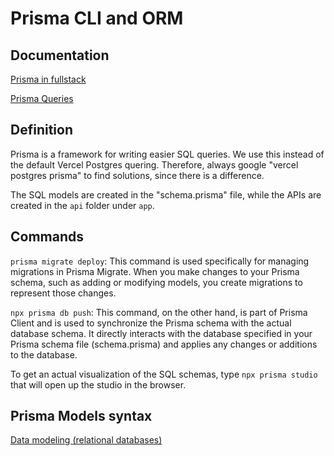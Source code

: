 # Prisma CLI and ORM

## Documentation

[Prisma in fullstack](https://www.prisma.io/docs/orm/overview/prisma-in-your-stack/fullstack)

[Prisma Queries](https://www.prisma.io/docs/orm/prisma-client/queries)

## Definition

Prisma is a framework for writing easier SQL queries. We use this instead of the default Vercel Postgres quering. Therefore, always google "vercel postgres prisma" to find solutions, since there is a difference.

The SQL models are created in the "schema.prisma" file, while the APIs are created in the `api` folder under `app`.

## Commands

`prisma migrate deploy`: This command is used specifically for managing migrations in Prisma Migrate. When you make changes to your Prisma schema, such as adding or modifying models, you create migrations to represent those changes.

`npx prisma db push`: This command, on the other hand, is part of Prisma Client and is used to synchronize the Prisma schema with the actual database schema. It directly interacts with the database specified in your Prisma schema file (schema.prisma) and applies any changes or additions to the database.

To get an actual visualization of the SQL schemas, type `npx prisma studio` that will open up the studio in the browser.

## Prisma Models syntax

[Data modeling (relational databases)](https://www.prisma.io/docs/orm/prisma-schema/data-model/models)
